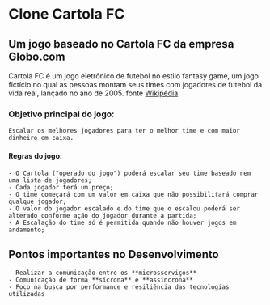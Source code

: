 
# Clone Cartola FC

## Um jogo baseado no Cartola FC da empresa Globo.com

Cartola FC é um jogo eletrônico de futebol no estilo fantasy game, um jogo fictício no qual as pessoas montam seus times com jogadores de futebol da vida real, lançado no ano de 2005.
fonte [Wikipédia](https://pt.wikipedia.org/wiki/Cartola_FC)


### Objetivo principal do jogo:

    Escalar os melhores jogadores para ter o melhor time e com maior dinheiro em caixa.


#### Regras do jogo: 
    
    - O Cartola ("operado do jogo") poderá escalar seu time baseado nem uma lista de jogadores;
    - Cada jogador terá um preço;
    - O time começará com um valor em caixa que não possibilitará comprar qualque jogador;
    - O valor do jogador escalado e do time que o escalou poderá ser alterado conforme ação do jogador durante a partida;
    - A Escalação do time só é permitida quando não houver jogos em andamento;
    


## Pontos importantes no Desenvolvimento

    - Realizar a comunicação entre os **microsserviços**
    - Comunicação de forma **sícrona** e **assíncrona**
    - Foco na busca por performance e resiliência das tecnologias utilizadas
